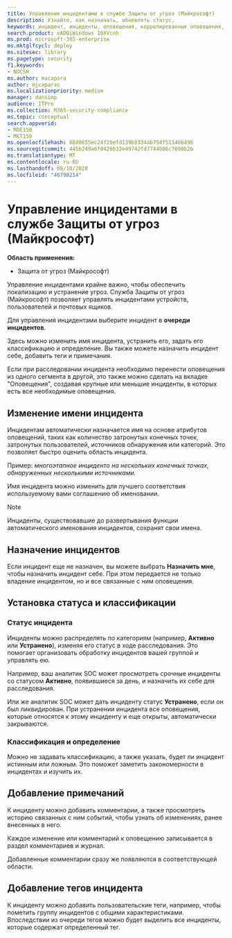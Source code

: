 ```yaml
---
title: Управление инцидентами в службе Защиты от угроз (Майкрософт)
description: Узнайте, как назначать, обновлять статус,
keywords: инцидент, инциденты, оповещения, коррелированные оповещения, назначить, обновить, состояние, управление, классификация, Microsoft, 365, m365
search.product: eADQiWindows 10XVcnh
ms.prod: microsoft-365-enterprise
ms.mktglfcycl: deploy
ms.sitesec: library
ms.pagetype: security
f1.keywords:
- NOCSH
ms.author: macapara
author: mjcaparas
ms.localizationpriority: medium
manager: dansimp
audience: ITPro
ms.collection: M365-security-compliance
ms.topic: conceptual
search.appverid:
- MOE150
- MET150
ms.openlocfilehash: 8880655ec24f20efd139b8334ab754f51146b496
ms.sourcegitcommit: 445b249a6f0420b32e49742fd7744006c7090b2b
ms.translationtype: MT
ms.contentlocale: ru-RU
ms.lasthandoff: 08/18/2020
ms.locfileid: "46798214"
---
```

# <a name="manage-incidents-in-microsoft-threat-protection"></a>Управление инцидентами в службе Защиты от угроз (Майкрософт)

**Область применения:**
- Защита от угроз (Майкрософт)



Управление инцидентами крайне важно, чтобы обеспечить локализацию и устранение угроз. Служба Защиты от угроз (Майкрософт) позволяет управлять инцидентами устройств, пользователей и почтовых ящиков. 


Для управления инцидентами выберите инцидент в **очереди инцидентов**. 

Здесь можно изменить имя инцидента, устранить его, задать его классификацию и определение. Вы также можете назначить инцидент себе, добавить теги и примечания.

Если при расследовании инцидента необходимо перенести оповещения из одного сегмента в другой, это также можно сделать на вкладке "Оповещения", создавая крупные или меньшие инциденты, в которых есть все необходимые оповещения.

## <a name="edit-incident-name"></a>Изменение имени инцидента
Инцидентам автоматически назначается имя на основе атрибутов оповещений, таких как количество затронутых конечных точек, затронутых пользователей, источников обнаружения или категорий. Это позволяет быстро оценить область инцидента.

Пример: *многоэтапное инциденто на нескольких конечных точках, обнаруженных несколькими источниками.*

Имя инцидента можно изменить для лучшего соответствия используемому вами соглашению об именовании.

> [!NOTE]
> Инциденты, существовавшие до развертывания функции автоматического именования инцидентов, сохранят свои имена.



## <a name="assign-incidents"></a>Назначение инцидентов
Если инцидент еще не назначен, вы можете выбрать **Назначить мне**, чтобы назначить инцидент себе. При этом передается не только владение инцидентом, но и все связанные с ним оповещения.

## <a name="set-status-and-classification"></a>Установка статуса и классификации
### <a name="incident-status"></a>Статус инцидента
Инциденты можно распределять по категориям (например, **Активно** или **Устранено**), изменяя его статус в ходе расследования. Это помогает организовать обработку инцидентов вашей группой и управлять ею.

Например, ваш аналитик SOC может просмотреть срочные инциденты со статусом **Активно**, появившиеся за день, и назначить их себе для расследования.

Или же аналитик SOC может дать инциденту статус **Устранено**, если он был ликвидирован. При устранении инцидента все оповещения, которые относятся к этому инциденту и еще открыты, автоматически закрываются. 

### <a name="classification-and-determination"></a>Классификация и определение
Можно не задавать классификацию, а также указать, будет ли инцидент истинным или ложным. Это поможет заметить закономерности в инцидентах и изучить их. 

## <a name="add-comments"></a>Добавление примечаний
К инциденту можно добавить комментарии, а также просмотреть историю связанных с ним событий, чтобы узнать об изменениях, ранее внесенных в него.

Каждое изменение или комментарий к оповещению записывается в раздел комментариев и журнал.

Добавленные комментарии сразу же появляются в соответствующей области.

## <a name="add-incident-tags"></a>Добавление тегов инцидента
К инциденту можно добавить пользовательские теги, например, чтобы пометить группу инцидентов с общими характеристиками. Впоследствии из очереди тегов можно будет выделить все инциденты, которые содержат определенный тег.